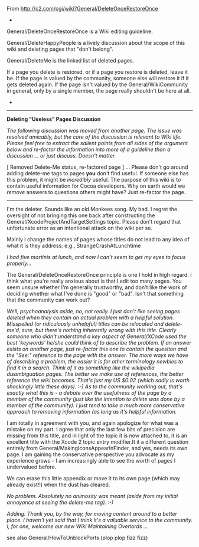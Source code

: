 From http://c2.com/cgi/wiki?General/DeleteOnceRestoreOnce

*
General/DeleteOnceRestoreOnce is a Wiki editing guideline.

General/DeleteHappyPeople is a lively discussion about the scope of this wiki and deleting pages that "don't belong".

General/DeleteMe is the linked list of deleted pages.

If a page you delete is restored, or if a page you restore is deleted, leave it be. If the page is valued by the community, someone else will restore it if it gets deleted again. If the page isn't valued by the General/WikiCommunity in general, only by a single member, the page really shouldn't be here at all.

*

----

**Deleting "Useless" Pages Discussion**

*The following discussion was moved from another page. The issue was resolved amicably, but the core of the discussion is relevant to Wiki life. Please feel free to extract the salient points from all sides of the argument below and re-factor the information into more of a guideline than a discussion ... or just discuss. Doesn't matter.*

[ Removed Delete-Me status, re-factored page ] ... Please don't go around adding delete-me tags to pages **you** don't find useful. If someone else has this problem, it might be *incredibly* useful. The purpose of this wiki is to contain useful information for Cocoa developers. Why on earth would we *remove* answers to questions others might have? Just re-factor the page.

----

I'm the deleter. Sounds like an old Monkees song. My bad. I regret the oversight of not bringing this one back after constructing the General/XcodeProjectAndTargetSettings topic. Please don't regard that unfortunate error as an intentional attack on the wiki per se.

Mainly I change the names of pages whose titles do not lead to any idea of what it is they address: e.g., S<nowiki/>trangeCrashAtLunchtime

*I had five martinis at lunch, and now I can't seem to get my eyes to focus properly...*

The General/DeleteOnceRestoreOnce principle is one I hold in high regard. I think what you're really anxious about is that I edit too many pages. You seem unsure whether I'm generally trustworthy, and don't like the work of deciding whether what I've done is "good" or "bad". Isn't that something that the community can work out?

*Well, psychoanalysis aside, no, not really. I just don't like seeing pages deleted when they contain an actual problem with a helpful solution. Misspelled (or ridiculously unhelpful) titles can be relocated and delete-me'd, sure, but there's nothing inherently wrong with *this* title. Clearly someone who didn't understand a key aspect of General/XCode used the best 'keywords' he/she could think of to describe the problem. If an answer exists on another page, just re-factor this one to contain the question and the "See:" reference to the page with the answer. The more ways we have of describing a problem, the easier it is for other terminology newbies to find it in a search. Think of it as something like the wikipedia disambiguation pages. The better we make use of references, the better reference the wiki becomes. That's just my US $0.02 (which sadly is worth shockingly little these days). :-) As to the community working out, that's exactly what this is - a debate over the usefulness of the page by a member of the community (just like the intention to delete was done by a member of the community). I just tend to take a much more conservative approach to *removing* information (as long as it's *helpful* information.*

I am totally in agreement with you, and again apologize for what was a mistake on my part. I agree that only the last few bits of precision are missing from this title, and in light of the topic it is now attached to, it is an excellent title with the Xcode 2 topic entry modifier.It it a different question entirely from General/MakingIconsAppearInFinder, and yes, needs its own page. I am gaining the conservative perspective you advocate as my experience grows - I am increasingly able to see the worth of pages I undervalued before.

We can erase this little appendix or move it to its own page (which may already exist!!) when the dust has cleared.

*No problem. Absolutely no animosity was meant (aside from my initial annoyance at seeing the delete-me tag). :-)*

*Adding: Thank you, by the way, for moving content around to a better place. I haven't yet said that I think it's a valuable service to the community. I, for one, *welcome* our new Wiki Maintaining Overlords ...*

see also General/HowToUnblockPorts (plop plop fizz fizz)